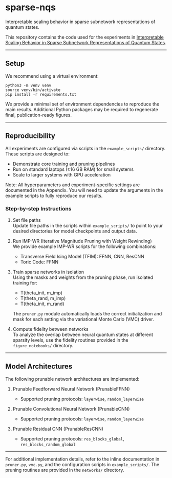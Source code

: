 # sparse-nqs

Interpretable scaling behavior in sparse subnetwork representations of quantum states.

This repository contains the code used for the experiments in [Interpretable Scaling Behavior in Sparse Subnetwork Representations of Quantum States](https://arxiv.org/abs/2505.22734).

---

## Setup

We recommend using a virtual environment:

    python3 -m venv venv
    source venv/bin/activate
    pip install -r requirements.txt

We provide a minimal set of environment dependencies to reproduce the main results. Additional Python packages may be required to regenerate final, publication-ready figures.

---

## Reproducibility

All experiments are configured via scripts in the `example_scripts/` directory. These scripts are designed to:
- Demonstrate core training and pruning pipelines
- Run on standard laptops (≥16 GB RAM) for small systems
- Scale to larger systems with GPU acceleration

Note: All hyperparameters and experiment-specific settings are documented in the Appendix. You will need to update the arguments in the example scripts to fully reproduce our results.

### Step-by-step Instructions

1. Set file paths  
   Update file paths in the scripts within `example_scripts/` to point to your desired directories for model checkpoints and output data.

2. Run IMP-WR (Iterative Magnitude Pruning with Weight Rewinding)  
   We provide example IMP-WR scripts for the following combinations:
   - Transverse Field Ising Model (TFIM): FFNN, CNN, ResCNN
   - Toric Code: FFNN

3. Train sparse networks in isolation  
   Using the masks and weights from the pruning phase, run isolated training for:
   - T(theta_init, m_imp)
   - T(theta_rand, m_imp)
   - T(theta_init, m_rand)

   The `pruner.py` module automatically loads the correct initialization and mask for each setting via the variational Monte Carlo (VMC) driver.

4. Compute fidelity between networks  
   To analyze the overlap between neural quantum states at different sparsity levels, use the fidelity routines provided in the `figure_notebooks/` directory.

---

## Model Architectures

The following prunable network architectures are implemented:

1. Prunable Feedforward Neural Network (PrunableFFNN)  
   - Supported pruning protocols: `layerwise`, `random_layerwise`

2. Prunable Convolutional Neural Network (PrunableCNN)  
   - Supported pruning protocols: `layerwise`, `random_layerwise`

3. Prunable Residual CNN (PrunableResCNN)  
   - Supported pruning protocols: `res_blocks_global`, `res_blocks_random_global`

---

For additional implementation details, refer to the inline documentation in `pruner.py`, `vmc.py`, and the configuration scripts in `example_scripts/`. The pruning routines are provided in the `networks/` directory.
